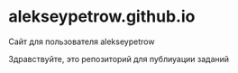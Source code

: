 # alekseypetrow.github.io
Сайт для пользователя alekseypetrow

Здравствуйте, это репозиторий для публиуации заданий
